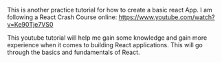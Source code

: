This is another practice tutorial for how to create a basic react App.
I am following a React Crash Course online: https://www.youtube.com/watch?v=Ke90Tje7VS0

This youtube tutorial will help me gain some knowledge and gain more experience when it comes to building React applications. This will go through the basics and fundamentals of React.
